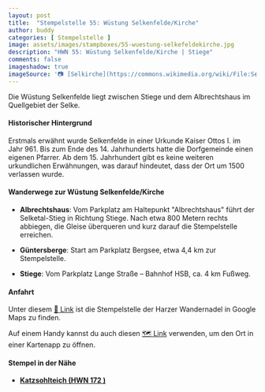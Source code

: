 ```yaml
---
layout: post
title:  "Stempelstelle 55: Wüstung Selkenfelde/Kirche"
author: buddy
categories: [ Stempelstelle ]
image: assets/images/stampboxes/55-wuestung-selkefeldekirche.jpg
description: "HWN 55: Wüstung Selkenfelde/Kirche | Stiege"
comments: false
imageshadow: true
imageSource: '📷 [Selkirche](https://commons.wikimedia.org/wiki/File:Selkirche.jpg) von <a href="https://de.wikipedia.org/wiki/Benutzer:Hejkal" class="extiw" title="de:Benutzer:Hejkal">Benutzer:Hejkal</a> / <a href="https://en.wikipedia.org/wiki/de:User:Hejkal" class="extiw" title="w:de:User:Hejkal">Hejkal</a> in der <a href="https://en.wikipedia.org/wiki/de:" class="extiw" title="w:de:">Wikipedia auf Deutsch</a> unter Lizenz [CC BY-SA 3.0 de](https://creativecommons.org/licenses/by-sa/3.0/de/deed.en)'
---
```


Die Wüstung Selkenfelde liegt zwischen Stiege und dem Albrechtshaus im Quellgebiet der Selke.

#### Historischer Hintergrund

Erstmals erwähnt wurde Selkenfelde in einer Urkunde Kaiser Ottos I. im Jahr 961. Bis zum Ende des 14. Jahrhunderts hatte die Dorfgemeinde einen eigenen Pfarrer. Ab dem 15. Jahrhundert gibt es keine weiteren urkundlichen Erwähnungen, was darauf hindeutet, dass der Ort um 1500 verlassen wurde.

#### Wanderwege zur Wüstung Selkenfelde/Kirche

- **Albrechtshaus**: Vom Parkplatz am Haltepunkt "Albrechtshaus" führt der Selketal-Stieg in Richtung Stiege. Nach etwa 800 Metern rechts abbiegen, die Gleise überqueren und kurz darauf die Stempelstelle erreichen.

- **Güntersberge**: Start am Parkplatz Bergsee, etwa 4,4 km zur Stempelstelle.

- **Stiege**: Vom Parkplatz Lange Straße – Bahnhof HSB, ca. 4 km Fußweg.

#### Anfahrt

Unter diesem [📍 Link](https://www.google.com/maps/dir/?api=1&origin=&destination=51.65044%2C%2010.91886) ist die Stempelstelle der Harzer Wandernadel in Google Maps zu finden.

<div class="android-only">
  Auf einem Handy kannst du auch diesen 
  <a href="geo:51.65044,10.91886">🗺️ Link</a> 
  verwenden, um den Ort in einer Kartenapp zu öffnen.
  <p></p>
</div>

#### Stempel in der Nähe

- [**Katzsohlteich (HWN 172 )**](/stempelstelle-172-katzsohlteich )
